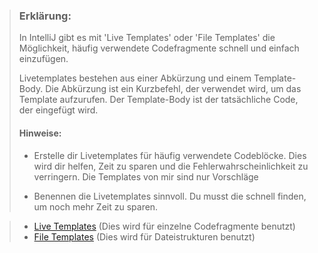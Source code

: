 > ### Erklärung:
> In IntelliJ gibt es mit 'Live Templates' oder 'File Templates' die Möglichkeit, häufig verwendete Codefragmente schnell und einfach einzufügen.
> 
> Livetemplates bestehen aus einer Abkürzung und einem Template-Body. Die Abkürzung ist ein Kurzbefehl, der verwendet wird, um das Template aufzurufen. Der Template-Body ist der tatsächliche Code, der eingefügt wird.
> 
> #### Hinweise:
> - Erstelle dir Livetemplates für häufig verwendete Codeblöcke. Dies wird dir helfen, Zeit zu sparen und die Fehlerwahrscheinlichkeit zu verringern.
> Die Templates von mir sind nur Vorschläge
> 
> - Benennen die Livetemplates sinnvoll. Du musst die schnell finden, um noch mehr Zeit zu sparen.

> - [Live Templates](live_templates.md) (Dies wird für einzelne Codefragmente benutzt)
> - [File Templates](file_templates.md) (Dies wird für Dateistrukturen benutzt)